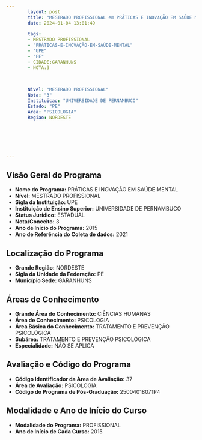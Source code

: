 ```yaml
---
        layout: post
        title: "MESTRADO PROFISSIONAL em PRÁTICAS E INOVAÇÃO EM SAÚDE MENTAL na UPE  "
        date: 2024-01-04 13:01:49
     
        tags:
        - MESTRADO PROFISSIONAL
        - "PRÁTICAS-E-INOVAÇÃO-EM-SAÚDE-MENTAL"
        - "UPE"
        - "PE"
        - CIDADE:GARANHUNS
        - NOTA:3
        
       

        Nivel: "MESTRADO PROFISSIONAL"
        Nota: "3"
        Instituicao: "UNIVERSIDADE DE PERNAMBUCO"
        Estado: "PE"
        Area: "PSICOLOGIA"
        Regiao: NORDESTE
        
        
        
        
        
        
---
```

## Visão Geral do Programa
- **Nome do Programa:** PRÁTICAS E INOVAÇÃO EM SAÚDE MENTAL
- **Nível:** MESTRADO PROFISSIONAL
- **Sigla da Instituição:** UPE
- **Instituição de Ensino Superior:** UNIVERSIDADE DE PERNAMBUCO
- **Status Jurídico:** ESTADUAL
- **Nota/Conceito:** 3
- **Ano de Início do Programa:** 2015
- **Ano de Referência do Coleta de dados:** 2021

## Localização do Programa
- **Grande Região:** NORDESTE
- **Sigla da Unidade da Federação:** PE
- **Município Sede:** GARANHUNS

## Áreas de Conhecimento
- **Grande Área do Conhecimento:** CIÊNCIAS HUMANAS
- **Área de Conhecimento:** PSICOLOGIA
- **Área Básica do Conhecimento:** TRATAMENTO E PREVENÇÃO PSICOLÓGICA
- **Subárea:** TRATAMENTO E PREVENÇÃO PSICOLÓGICA
- **Especialidade:** NÃO SE APLICA

## Avaliação e Código do Programa
- **Código Identificador da Área de Avaliação:** 37
- **Área de Avaliação:** PSICOLOGIA
- **Código do Programa de Pós-Graduação:** 25004018071P4


## Modalidade e Ano de Início do Curso
- **Modalidade do Programa:** PROFISSIONAL
- **Ano de Início de Cada Curso:** 2015
